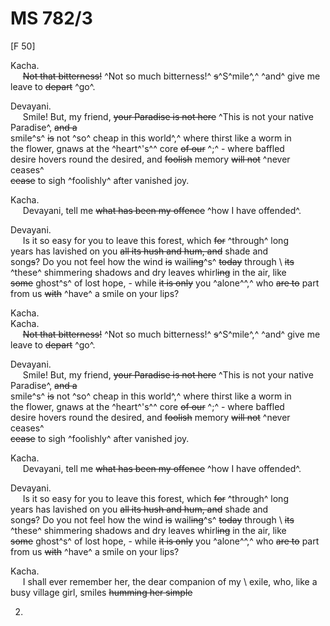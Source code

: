 # MS 782/3

[F 50]

Kacha. \
&nbsp;&nbsp;&nbsp;&nbsp;&nbsp;~~Not that bitterness!~~ ^Not so much bitterness!^ ~~s~~^S^mile^,^ ^and^ give me leave to ~~depart~~ ^go^. 

Devayani. \
&nbsp;&nbsp;&nbsp;&nbsp;&nbsp;Smile! But, my friend, ~~your Paradise is not here~~ ^This is not your native Paradise^, ~~and a~~ \
smile^s^ ~~is~~ not ^so^ cheap in this world^,^ where thirst like a worm in \
the flower, gnaws at the ^heart^'s^^ core ~~of our~~ ^;^ - where baffled \
desire hovers round the desired, and ~~foolish~~ memory ~~will not~~ ^never ceases^ \
~~cease~~ to sigh ^foolishly^ after vanished joy. 

Kacha. \
&nbsp;&nbsp;&nbsp;&nbsp;&nbsp;Devayani, tell me ~~what has been my offence~~ ^how I have offended^.

Devayani. \
&nbsp;&nbsp;&nbsp;&nbsp;&nbsp;Is it so easy for you to leave this forest, which ~~for~~ ^through^ long \
years has lavished on you ~~all its hush and hum, and~~ shade and \
song~~s~~? Do you not feel how the wind ~~is~~ wail~~ing~~^s^ ~~today~~ through \ ~~its~~ ^these^ shimmering shadows and dry leaves whirl~~ing~~ in the air, like \
~~some~~ ghost^s^ of lost hope, - while ~~it is only~~ you ^alone^^,^ who ~~are to~~ part \
from us ~~with~~ ^have^ a smile on your lips? 

Kacha. \
Kacha. \
&nbsp;&nbsp;&nbsp;&nbsp;&nbsp;~~Not that bitterness!~~ ^Not so much bitterness!^ ~~s~~^S^mile^,^ ^and^ give me leave to ~~depart~~ ^go^. 

Devayani. \
&nbsp;&nbsp;&nbsp;&nbsp;&nbsp;Smile! But, my friend, ~~your Paradise is not here~~ ^This is not your native Paradise^, ~~and a~~ \
smile^s^ ~~is~~ not ^so^ cheap in this world^,^ where thirst like a worm in \
the flower, gnaws at the ^heart^'s^^ core ~~of our~~ ^;^ - where baffled \
desire hovers round the desired, and ~~foolish~~ memory ~~will not~~ ^never ceases^ \
~~cease~~ to sigh ^foolishly^ after vanished joy. 

Kacha. \
&nbsp;&nbsp;&nbsp;&nbsp;&nbsp;Devayani, tell me ~~what has been my offence~~ ^how I have offended^.

Devayani. \
&nbsp;&nbsp;&nbsp;&nbsp;&nbsp;Is it so easy for you to leave this forest, which ~~for~~ ^through^ long \
years has lavished on you ~~all its hush and hum, and~~ shade and \
song~~s~~? Do you not feel how the wind ~~is~~ wail~~ing~~^s^ ~~today~~ through \ ~~its~~ ^these^ shimmering shadows and dry leaves whirl~~ing~~ in the air, like \
~~some~~ ghost^s^ of lost hope, - while ~~it is only~~ you ^alone^^,^ who ~~are to~~ part \
from us ~~with~~ ^have^ a smile on your lips? 

Kacha. \
&nbsp;&nbsp;&nbsp;&nbsp;&nbsp;I shall ever remember her, the dear companion of my \ exile, who, like a busy village girl, smiles ~~humming her simple~~ 

2.
